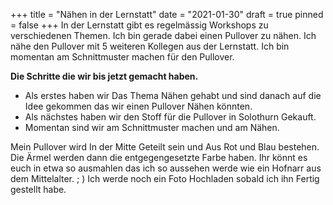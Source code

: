 +++
title = "Nähen in der Lernstatt"
date = "2021-01-30"
draft = true
pinned = false
+++
In der Lernstatt gibt es regelmässig Workshops zu verschiedenen Themen. Ich bin gerade dabei einen Pullover zu  nähen. Ich nähe den Pullover mit 5 weiteren Kollegen aus der Lernstatt. Ich bin momentan am Schnittmuster machen für den  Pullover. 

**Die Schritte die wir bis jetzt gemacht haben.**

* Als erstes haben wir Das Thema Nähen gehabt und sind danach auf die Idee gekommen das wir einen Pullover Nähen könnten.
* Als nächstes haben wir den Stoff für die Pullover in Solothurn Gekauft.
* Momentan sind wir am Schnittmuster machen und am Nähen. 

Mein Pullover wird In der Mitte Geteilt sein und Aus Rot und Blau bestehen. Die Ärmel werden dann die entgegengesetzte Farbe haben. Ihr könnt es euch in etwa so ausmahlen das ich so aussehen werde wie ein Hofnarr aus dem Mittelalter.    ; ) Ich werde noch ein Foto Hochladen sobald ich ihn Fertig gestellt habe.